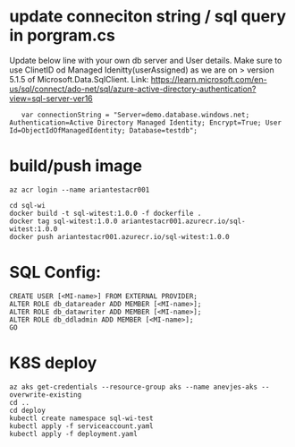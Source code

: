 # update conneciton string / sql query in porgram.cs


Update below line with your own db server and User details. Make sure to use ClinetID od Managed Idenitty(userAssigned) as we are on > version 5.1.5 of Microsoft.Data.SqlClient. Link:
https://learn.microsoft.com/en-us/sql/connect/ado-net/sql/azure-active-directory-authentication?view=sql-server-ver16
```
   var connectionString = "Server=demo.database.windows.net; Authentication=Active Directory Managed Identity; Encrypt=True; User Id=ObjectIdOfManagedIdentity; Database=testdb";

```


# build/push image
```
az acr login --name ariantestacr001

cd sql-wi
docker build -t sql-witest:1.0.0 -f dockerfile .
docker tag sql-witest:1.0.0 ariantestacr001.azurecr.io/sql-witest:1.0.0
docker push ariantestacr001.azurecr.io/sql-witest:1.0.0
```



# SQL Config:

```
CREATE USER [<MI-name>] FROM EXTERNAL PROVIDER;
ALTER ROLE db_datareader ADD MEMBER [<MI-name>];
ALTER ROLE db_datawriter ADD MEMBER [<MI-name>];
ALTER ROLE db_ddladmin ADD MEMBER [<MI-name>];
GO
```


# K8S deploy

```
az aks get-credentials --resource-group aks --name anevjes-aks --overwrite-existing
cd ..
cd deploy
kubectl create namespace sql-wi-test
kubectl apply -f serviceaccount.yaml
kubectl apply -f deployment.yaml
```